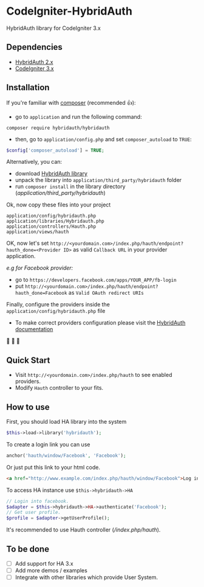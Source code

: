 # CodeIgniter-HybridAuth
HybridAuth library for CodeIgniter 3.x

## Dependencies
- [HybridAuth 2.x](https://github.com/hybridauth/hybridauth)
- [CodeIgniter 3.x](https://www.codeigniter.com)

## Installation
If you're familiar with [composer](https://getcomposer.org) (recommended :+1:):
- go to `application` and run the following command:
```
composer require hybridauth/hybridauth
```
- then, go to `application/config.php` and set `composer_autoload` to `TRUE`:
```php
$config['composer_autoload'] = TRUE;
```
Alternatively, you can:
- download [HybridAuth library](https://github.com/hybridauth/hybridauth/releases)
- unpack the library into `application/third_party/hybridauth` folder
- run `composer install` in the library directory (_application/third_party/hybridauth_)

Ok, now copy these files into your project
```
application/config/hybridauth.php
application/libraries/Hybridauth.php
application/controllers/Hauth.php
application/views/hauth
```

OK, now let's set `http://<yourdomain.com>/index.php/hauth/endpoint?hauth_done=<Provider ID>` as valid `Callback URL` in your provider application.

_e.g for Facebook provider:_
- go to `https://developers.facebook.com/apps/YOUR_APP/fb-login`
- put `http://<yourdomain.com>/index.php/hauth/endpoint?hauth_done=Facebook` as `Valid OAuth redirect URIs`

Finally, configure the providers inside the `application/config/hybridauth.php` file
- To make correct providers configuration please visit the [HybridAuth documentation](hybridauth.github.io/hybridauth)

:tada: :tada: :tada:

## Quick Start
- Visit `http://<yourdomain.com>/index.php/hauth` to see enabled providers.
- Modify `Hauth` controller to your fits.

## How to use
First, you should load HA library into the system
```php
$this->load->library('hybridauth');
```
To create a login link you can use
```php
anchor('hauth/window/Facebook', 'Facebook');
```
Or just put this link to your html code.
```html
<a href="http://www.example.com/index.php/hauth/window/Facebook">Log in with Facebook</a>
```
To access HA instance use `$this->hybridauth->HA`
```php
// Login into facebook.
$adapter = $this->hybridauth->HA->authenticate('Facebook');
// Get user profile.
$profile = $adapter->getUserProfile();
```

It's recommended to use Hauth controller (_/index.php/hauth_).

## To be done
- [ ] Add support for HA 3.x
- [ ] Add more demos / examples
- [ ] Integrate with other libraries which provide User System.
